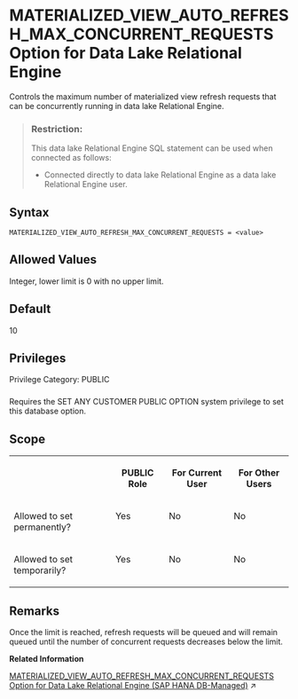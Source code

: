 <!-- loiod4bd911e17014fa7be4c4719c5cb638b -->

# MATERIALIZED\_VIEW\_AUTO\_REFRESH\_MAX\_CONCURRENT\_REQUESTS Option for Data Lake Relational Engine

Controls the maximum number of materialized view refresh requests that can be concurrently running in data lake Relational Engine.



> ### Restriction:  
> This data lake Relational Engine SQL statement can be used when connected as follows:
> 
> -   Connected directly to data lake Relational Engine as a data lake Relational Engine user.



<a name="loiod4bd911e17014fa7be4c4719c5cb638b__mv_auto_refresh_concurrent_syntax1"/>

## Syntax

```
MATERIALIZED_VIEW_AUTO_REFRESH_MAX_CONCURRENT_REQUESTS = <value>
```



<a name="loiod4bd911e17014fa7be4c4719c5cb638b__mv_auto_refresh_concurrent_values1"/>

## Allowed Values

Integer, lower limit is 0 with no upper limit.



<a name="loiod4bd911e17014fa7be4c4719c5cb638b__mv_auto_refresh_concurrent_default1"/>

## Default

10



<a name="loiod4bd911e17014fa7be4c4719c5cb638b__mv_auto_refresh_concurrent_priv1"/>

## Privileges

Privilege Category: PUBLIC



### 

Requires the SET ANY CUSTOMER PUBLIC OPTION system privilege to set this database option.



<a name="loiod4bd911e17014fa7be4c4719c5cb638b__mv_auto_refresh_concurrent_scope1"/>

## Scope


<table>
<tr>
<th valign="top">

 



</th>
<th valign="top">

PUBLIC Role



</th>
<th valign="top">

For Current User



</th>
<th valign="top">

For Other Users



</th>
</tr>
<tr>
<td valign="top">

Allowed to set permanently?



</td>
<td valign="top">

Yes



</td>
<td valign="top">

No



</td>
<td valign="top">

No



</td>
</tr>
<tr>
<td valign="top">

Allowed to set temporarily?



</td>
<td valign="top">

Yes



</td>
<td valign="top">

No



</td>
<td valign="top">

No



</td>
</tr>
</table>



<a name="loiod4bd911e17014fa7be4c4719c5cb638b__mv_auto_refresh_concurrent_remarks1"/>

## Remarks

Once the limit is reached, refresh requests will be queued and will remain queued until the number of concurrent requests decreases below the limit.

**Related Information**  


[MATERIALIZED_VIEW_AUTO_REFRESH_MAX_CONCURRENT_REQUESTS Option for Data Lake Relational Engine (SAP HANA DB-Managed)](https://help.sap.com/viewer/a898e08b84f21015969fa437e89860c8/2023_1_QRC/en-US/18ef1dc498014c8387888ec6f61220bf.html "Controls the maximum number of materialized view refresh requests that can be concurrently running in data lake Relational Engine.") :arrow_upper_right:

